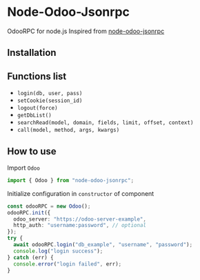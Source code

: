 # Node-Odoo-Jsonrpc

OdooRPC for node.js
Inspired from [node-odoo-jsonrpc](https://socket.dev/npm/package/node-odoo-jsonrpc)

## Installation


## Functions list

- `login(db, user, pass)`
- `setCookie(session_id)`
- `logout(force)`
- `getDbList()`
- `searchRead(model, domain, fields, limit, offset, context)`
- `call(model, method, args, kwargs)`

## How to use

Import `Odoo`

```typescript
import { Odoo } from "node-odoo-jsonrpc";
```

Initialize configuration in `constructor` of component

```typescript
const odooRPC = new Odoo();
odooRPC.init({
  odoo_server: "https://odoo-server-example",
  http_auth: "username:password", // optional
});
try {
  await odooRPC.login("db_example", "username", "password");
  console.log("login success");
} catch (err) {
  console.error("login failed", err);
}
```
